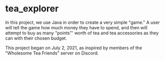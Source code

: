 # tea_explorer

In this project, we use Java in order to create a very simple "game." A user will tell the game how much money they have to spend, and then will attempt to buy as many "points"' worth of tea and tea accessories as they can with their chosen budget.

This project began on July 2, 2021, as inspired by members of the "Wholesome Tea Friends" server on Discord.

